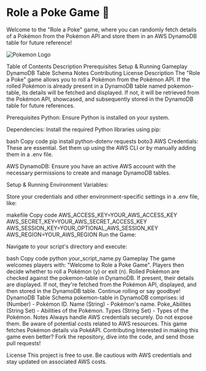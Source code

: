 # Role a Poke Game 🎲
Welcome to the "Role a Poke" game, where you can randomly fetch details of a Pokémon from the Pokémon API and store them in an AWS DynamoDB table for future reference!

![Pokemon Logo](https://upload.wikimedia.org/wikipedia/commons/9/98/International_Pokémon_logo.svg)


Table of Contents
Description
Prerequisites
Setup & Running
Gameplay
DynamoDB Table Schema
Notes
Contributing
License
Description
The "Role a Poke" game allows you to roll a Pokémon from the Pokémon API. If the rolled Pokémon is already present in a DynamoDB table named pokemon-table, its details will be fetched and displayed. If not, it will be retrieved from the Pokémon API, showcased, and subsequently stored in the DynamoDB table for future references.

Prerequisites
Python: Ensure Python is installed on your system.

Dependencies: Install the required Python libraries using pip:

bash
Copy code
pip install python-dotenv requests boto3
AWS Credentials: These are essential. Set them up using the AWS CLI or by manually adding them in a .env file.

AWS DynamoDB: Ensure you have an active AWS account with the necessary permissions to create and manage DynamoDB tables.

Setup & Running
Environment Variables:

Store your credentials and other environment-specific settings in a .env file, like:

makefile
Copy code
AWS_ACCESS_KEY=YOUR_AWS_ACCESS_KEY
AWS_SECRET_KEY=YOUR_AWS_SECRET_ACCESS_KEY
AWS_SESSION_KEY=YOUR_OPTIONAL_AWS_SESSION_KEY
AWS_REGION=YOUR_AWS_REGION
Run the Game:

Navigate to your script's directory and execute:

bash
Copy code
python your_script_name.py
Gameplay
The game welcomes players with: "Welcome to Role a Poke Game".
Players then decide whether to roll a Pokémon (y) or exit (n).
Rolled Pokémon are checked against the pokemon-table in DynamoDB.
If present, their details are displayed.
If not, they're fetched from the Pokémon API, displayed, and then stored in the DynamoDB table.
Continue rolling or say goodbye!
DynamoDB Table Schema
pokemon-table in DynamoDB comprises:
id (Number) - Pokémon ID.
Name (String) - Pokémon's name.
Poke_Abilites (String Set) - Abilities of the Pokémon.
Types (String Set) - Types of the Pokémon.
Notes
Always handle AWS credentials securely. Do not expose them.
Be aware of potential costs related to AWS resources.
This game fetches Pokémon details via PokéAPI.
Contributing
Interested in making this game even better? Fork the repository, dive into the code, and send those pull requests!

License
This project is free to use. Be cautious with AWS credentials and stay updated on associated AWS costs.
